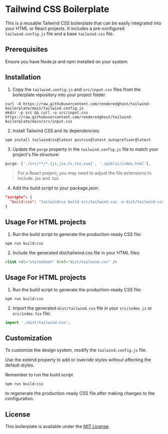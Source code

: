 # Tailwind CSS Boilerplate

This is a reusable Tailwind CSS boilerplate that can be easily integrated into your HTML or React projects. It includes a pre-configured `tailwind.config.js` file and a base `tailwind.css` file.

## Prerequisites

Ensure you have Node.js and npm installed on your system.

## Installation

1. Copy the `tailwind.config.js` and `src/input.css` files from the boilerplate repository into your project folder.

```console
curl -O https://raw.githubusercontent.com/renderedghost/tailwind-boilerplate/main/tailwind.config.js
mkdir -p src && curl -o src/input.css https://raw.githubusercontent.com/renderedghost/tailwind-boilerplate/main/src/input.css
```

2. Install Tailwind CSS and its dependencies:

```console
npm install tailwindcss@latest postcss@latest autoprefixer@latest
```


3. Update the `purge` property in the `tailwind.config.js` file to match your project's file structure:

```javascript
purge: ['./src/**/*.{js,jsx,ts,tsx,vue}', './public/index.html'],
```

> For a React project, you may need to adjust the file extensions to include .jsx and .tsx.

4. Add the build script to your package.json:

```json
"scripts": {
  "build:css": "tailwindcss build src/tailwind.css -o dist/tailwind.css"
}
```

## Usage For HTML projects

1. Run the build script to generate the production-ready CSS file:

```console
npm run build:css
```

2. Include the generated dist/tailwind.css file in your HTML files:

```html
<link rel="stylesheet" href="dist/tailwind.css" />
```

## Usage For HTML projects

1. Run the build script to generate the production-ready CSS file:

```console
npm run build:css
```

2. Import the generated `dist/tailwind.css` file in your `src/index.js` or `src/index.tsx` file:

```js
import './dist/tailwind.css';
```

## Customization

To customize the design system, modify the `tailwind.config.js` file.

Use the extend property to add or override styles without affecting the default styles.

Remember to run the build script 

```console
npm run build:css
```

to regenerate the production-ready CSS file after making changes to the configuration.

## License

This boilerplate is available under the [MIT License](https://chat.openai.com/chat/LICENSE).
